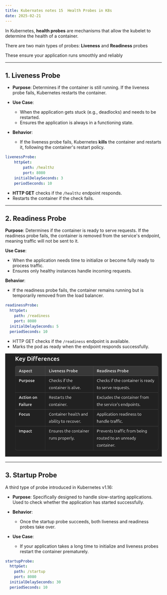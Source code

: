 ```yaml
---
title: Kubernates notes 15  Health Probes in K8s
date: 2025-02-21
---
```


In Kubernetes, **health probes** are mechanisms that allow the kubelet to determine the health of a container. 

There are two main types of probes: **Liveness** and **Readiness** probes

These ensure your application runs smoothly and reliably

---
## 1. Liveness Probe

- **Purpose**: Determines if the container is still running. If the liveness probe fails, Kubernetes restarts the container.
    
- **Use Case**:    
    - When the application gets stuck (e.g., deadlocks) and needs to be restarted.
    - Ensures the application is always in a functioning state.

- **Behavior**:
    - If the liveness probe fails, Kubernetes **kills** the container and restarts it, following the container's restart policy.

```yaml
livenessProbe:
	httpGet:
		path: /healthz
		port: 8080
	initialDelaySeconds: 3
	periodSeconds: 10
```


- **HTTP GET** checks if the `/healthz` endpoint responds.
- Restarts the container if the check fails.
---

## 2. Readiness Probe

**Purpose**: Determines if the container is ready to serve requests. If the readiness probe fails, the container is removed from the service's endpoint, meaning traffic will not be sent to it.

**Use Case**:

- When the application needs time to initialize or become fully ready to process traffic.
- Ensures only healthy instances handle incoming requests.

**Behavior**:

- If the readiness probe fails, the container remains running but is temporarily removed from the load balancer.

```yaml
readinessProbe:
  httpGet:
    path: /readiness
    port: 8080
  initialDelaySeconds: 5
  periodSeconds: 10
```

- HTTP GET checks if the `/readiness` endpoint is available.
- Marks the pod as ready when the endpoint responds successfully.

![alt text](Pastedimage20250128162505.png)

---

## **3. Startup Probe**

A third type of probe introduced in Kubernetes v1.16:

- **Purpose**: Specifically designed to handle slow-starting applications. Used to check whether the application has started successfully.

- **Behavior**:
	- Once the startup probe succeeds, both liveness and readiness probes take over.

- **Use Case**:
	- If your application takes a long time to initialize and liveness probes restart the container prematurely.

```yaml
startupProbe:
  httpGet:
    path: /startup
    port: 8080
  initialDelaySeconds: 30
  periodSeconds: 10
```
